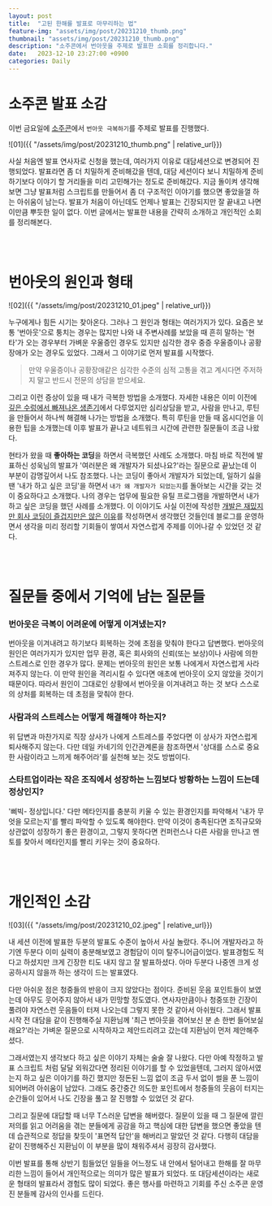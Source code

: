 ```yaml
---
layout: post
title:  "고된 한해를 발표로 마무리하는 법"
feature-img: "assets/img/post/20231210_thumb.png"
thumbnail: "assets/img/post/20231210_thumb.png"
description: "소주콘에서 번아웃을 주제로 발표한 소회를 정리합니다."
date:   2023-12-10 23:27:00 +0900
categories: Daily
---
```

# 소주콘 발표 소감

이번 금요일에 [소주콘](https://festa.io/events/4190)에서 `번아웃 극복하기`를 주제로 발표를 진행했다. <br/>

![01]({{ "/assets/img/post/20231210_thumb.png" | relative_url}})<br/>

사실 처음엔 발표 연사자로 신청을 했는데, 여러가지 이유로 대담세션으로 변경되어 진행되었다. 발표라면 좀 더 치밀하게 준비해갔을 텐데, 대담 세션이다 보니 치밀하게 준비하기보다 이야기 할 거리들을 미리 고민해가는 정도로 준비해갔다. 지금 돌이켜 생각해보면 그냥 발표처럼 스크립트를 만들어서 좀 더 구조적인 이야기를 했으면 좋았을껄 하는 아쉬움이 남는다. 발표가 처음이 아닌데도 언제나 발표는 긴장되지만 잘 끝내고 나면 이만큼 뿌듯한 일이 없다. 이번 글에서는 발표한 내용을 간략히 소개하고 개인적인 소회를 정리해본다.

<br/><br/>

# 번아웃의 원인과 형태

![02]({{ "/assets/img/post/20231210_01.jpeg" | relative_url}})<br/>


누구에게나 힘든 시기는 찾아온다. 그러나 그 원인과 형태는 여러가지가 있다. 요즘은 보통 '번아웃'으로 퉁치는 경우는 많지만 나와 내 주변사례를 보았을 때 흔히 말하는 '현타'가 오는 경우부터 가벼운 우울증인 경우도 있지만 심각한 경우 중증 우울증이나 공황장애가 오는 경우도 있었다. 그래서 그 이야기로 먼저 발표를 시작했다. 

> 만약 우울증이나 공황장애같은 심각한 수준의 심적 고통을 겪고 계시다면 주저하지 말고 반드시 전문의 상담을 받으세요.

그리고 이런 증상이 있을 때 내가 극복한 방법을 소개했다. 자세한 내용은 이미 이전에 [깊은 수렁에서 빠져나온 생존기](https://haenarashin.github.io/daily/2023/07/16/2023_half_review.html)에서 다루었지만 심리상담을 받고, 사람을 만나고, 루틴을 만들어서 하나씩 해결해 나가는 방법을 소개했다. 특히 루틴을 만들 때 옵시디언을 이용한 팁을 소개했는데 이후 발표가 끝나고 네트워크 시간에 관련한 질문들이 조금 나왔다. 

현타가 왔을 때 **좋아하는 코딩**을 하면서 극복했던 사례도 소개했다. 마침 바로 직전에 발표하신 성욱님의 발표가 '여러분은 왜 개발자가 되셨나요?'라는 질문으로 끝났는데 이 부분이 감명깊어서 나도 참조했다. 나는 코딩이 좋아서 개발자가 되었는데, 일하기 싫을 땐 '내가 하고 싶은 코딩'을 하면서 `내가 왜 개발자가 되었는지`를 돌아보는 시간을 갖는 것이 중요하다고 소개했다. 나의 경우는 업무에 필요한 유틸 프로그램을 개발하면서 내가 하고 싶은 코딩을 했던 사례를 소개했다. 이 이야기도 사실 이전에 작성한 [개발은 재밌지만 회사 코딩이 즐겁지만은 않은 이유](https://haenarashin.github.io/daily/2023/05/07/MZ.html)를 작성하면서 생각했던 것들인데 블로그를 운영하면서 생각을 미리 정리할 기회들이 쌓여서 자연스럽게 주제를 이어나갈 수 있었던 것 같다.

<br/><br/>

# 질문들 중에서 기억에 남는 질문들

### 번아웃은 극복이 어려운에 어떻게 이겨냈는지?

번아웃을 이겨내려고 하기보다 회복하는 것에 초점을 맞춰야 한다고 답변했다. 번아웃의 원인은 여러가지가 있지만 업무 환경, 혹은 회사와의 신뢰(또는 보상)이나 사람에 의한 스트레스로 인한 경우가 많다. 문제는 번아웃의 원인은 보통 나에게서 자연스럽게 사라져주지 않는다. 이 만약 원인을 격리시킬 수 있다면 애초에 번아웃이 오지 않았을 것이기 때문이다. 따라서 원인이 그대로인 상황에서 번아웃을 이겨내려고 하는 것 보다 스스로의 상처를 회복하는 데 초점을 맞춰야 한다. 

### 사람과의 스트레스는 어떻게 해결해야 하는지?

위 답변과 마찬가지로 직장 상사가 나에게 스트레스를 주었다면 이 상사가 자연스럽게 퇴사해주지 않는다. 다만 데일 카네기의 인간관계론을 참조하면서 '상대를 스스로 중요한 사람이라고 느끼게 해주어라'를 실천해 보는 것도 방법이다. 

### 스타트업이라는 작은 조직에서 성장하는 느낌보다 방황하는 느낌이 드는데 정상인지?
'삐빅- 정상입니다.' 다만 메타인지를 충분히 키울 수 있는 환경인지를 파악해서 '내가 무엇을 모르는지'를 빨리 파악할 수 있도록 해야한다. 만약 이것이 충족된다면 조직규모와 상관없이 성장하기 좋은 환경이고, 그렇지 못하다면 컨퍼런스나 다른 사람을 만나고 멘토를 찾아서 메타인지를 빨리 키우는 것이 중요하다.

<br/><br/>

# 개인적인 소감

![03]({{ "/assets/img/post/20231210_02.jpeg" | relative_url}})<br/>

내 세션 이전에 발표한 두분의 발표도 수준이 높아서 사실 놀랐다. 주니어 개발자라고 하기엔 두분다 이미 실력이 충분해보였고 경험담이 이미 탈주니어급이었다. 발표경험도 적다고 하셨지만 크게 긴장한 티도 내지 않고 잘 발표하셨다. 아마 두분다 나중엔 크게 성공하시지 않을까 하는 생각이 드는 발표였다.

다만 아쉬운 점은 청중들의 반응이 크지 않았다는 점이다. 준비된 웃음 포인트들이 보였는데 아무도 웃어주지 않아서 내가 민망할 정도였다. 연사자만큼이나 청중또한 긴장이 풀려야 자연스런 웃음들이 터져 나오는데 그렇지 못한 것 같아서 아쉬웠다. 
그래서 발표 시작 전 대담을 같이 진행해주실 지환님께 '최근 번아웃을 겪어보신 분 손 한번 들어보실래요?'라는 가벼운 질문으로 시작하자고 제안드리려고 갔는데 지환님이 먼저 제안해주셨다. 

그래서였는지 생각보다 하고 싶은 이야기 자체는 술술 잘 나왔다. 다만 아예 작정하고 발표 스크립트 처럼 달달 외워갔다면 정리된 이야기를 할 수 있었을텐데, 그러지 않아서였는지 하고 싶은 이야기를 하긴 했지만 정돈된 느낌 없이 조금 두서 없이 썰을 푼 느낌이 되어버려 아쉬움이 남았다. 그래도 중간중간 의도한 포인트에서 청중들의 웃음이 터지는 순간들이 있어서 나도 긴장을 풀고 잘 진행할 수 있었던 것 같다.

그리고 질문에 대답할 때 너무 T스러운 답변을 해버렸다. 질문이 있을 때 그 질문에 깔린 저의를 읽고 어려움을 겪는 분들에게 공감을 하고 핵심에 대한 답변을 했으면 좋았을 텐데 습관적으로 정답을 찾듯이 '표면적 답안'을 해버리고 말았던 것 같다. 다행히 대담을 같이 진행해주신 지환님이 이 부분을 많이 채워주셔서 굉장히 감사했다. 

이번 발표를 통해 상반기 힘들었던 일들을 어느정도 내 안에서 털어내고 한해를 잘 마무리한 느낌이 들어서 개인적으로는 의미가 많은 발표가 되었다. 또 대담세션이라는 새로운 형태의 발표라서 경험도 많이 되었다. 좋은 행사를 마련하고 기회를 주신 소주콘 운영진 분들께 감사의 인사를 드린다.

<br/><br/><br/>

